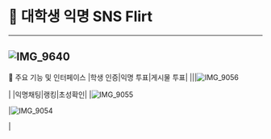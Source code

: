 # 🤝 대학생 익명 SNS Flirt
---
![IMG_9640](https://github.com/user-attachments/assets/fd78e020-7d14-460e-a715-4fd3d342730f)
---
📱 주요 기능 및 인터페이스
|학생 인증|익명 투표|게시물 투표|
|||![IMG_9056](https://github.com/user-attachments/assets/7899fcce-8fa6-4311-8a45-7233ca229917)

|
|익명채팅|랭킹|초성확인|
|![IMG_9055](https://github.com/user-attachments/assets/e0c6e167-beec-49af-9ae5-b6996234dba8)

|![IMG_9054](https://github.com/user-attachments/assets/bbb5ada1-906e-41d6-9cbc-346a2d26c563)

|
